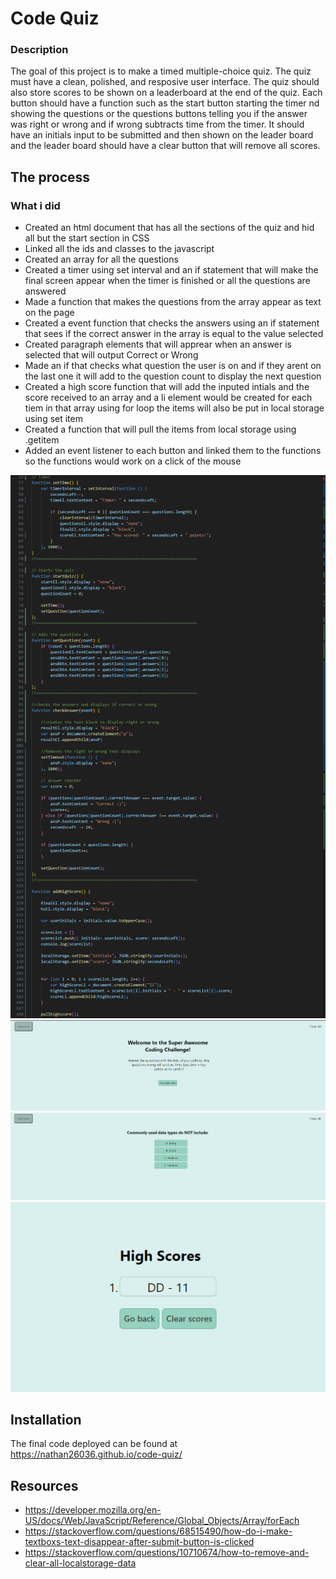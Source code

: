 # Code Quiz

### Description
The goal of this project is to make a timed multiple-choice quiz. The quiz must have a clean, polished, and resposive user interface. The quiz should also store scores to be shown on a leaderboard at the end of the quiz. Each button should have a function such as the start button starting the timer nd showing the questions or the questions buttons telling you if the answer was right or wrong and if wrong subtracts time from the timer. It should have an initials input to be submitted and then shown on the leader board and the leader board should have a clear button that will remove all scores.

## The process


### What i did
* Created an html document that has all the sections of the quiz and hid all but the start section in CSS
* Linked all the ids and classes to the javascript 
* Created an array for all the questions
* Created a timer using set interval and an if statement that will make the final screen appear when the timer is finished or all the questions are answered
* Made a function that makes the questions from the array appear as text on the page 
* Created a event function that checks the answers using an if statement that sees if the correct answer in the array is equal to the value selected
* Created paragraph elements that will apprear when an answer is selected that will output Correct or Wrong
* Made an if that checks what question the user is on and if they arent on the last one it will add to the question count to display the next question
* Created a high score function that will add the inputed intials and the score received to an array and a li element would be created for each tiem in that array using for loop the items will also be put in local storage using set item
* Created a function that will pull the items from local storage using .getitem
* Added an event listener to each button and linked them to the functions so the functions would work on a click of the mouse

![The complete version of the code](https://github.com/nathan26036/code-quiz/blob/main/assets/Images/java.PNG)
![The Deployed image of the starting page](https://github.com/nathan26036/code-quiz/blob/main/assets/Images/starting-screen.PNG)
![The Deployed image of the questions](https://github.com/nathan26036/code-quiz/blob/main/assets/Images/questions.PNG)
![The Deployed image of the scoreboard](https://github.com/nathan26036/code-quiz/blob/main/assets/Images/score-board.PNG)

## Installation 
The final code deployed can be found at https://nathan26036.github.io/code-quiz/

## Resources
* https://developer.mozilla.org/en-US/docs/Web/JavaScript/Reference/Global_Objects/Array/forEach
* https://stackoverflow.com/questions/68515490/how-do-i-make-textboxs-text-disappear-after-submit-button-is-clicked
* https://stackoverflow.com/questions/10710674/how-to-remove-and-clear-all-localstorage-data

